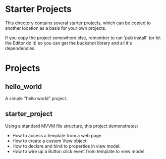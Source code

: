 # Starter Projects #
This directory contains several starter projects, which can be copied
to another location as a basis for your own projects.

If you copy the project somewhere else, remember to run 'pub install' (or let the Editor do it)
so you can get the buckshot library and all it's dependencies.

# Projects #

## hello_world ##
A simple "hello world" project.

## starter_project ##
Using a standard MVVM file structure, this project demonstrates:

* How to access a template from a web page.
* How to create a custom View object.
* How to declare and bind to properties in view model.
* How to wire up a Button click event from template to view model.
